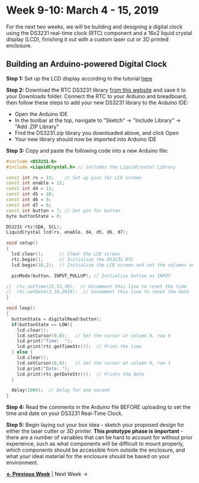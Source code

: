 # Week 9-10: March 4 - 15, 2019

For the next two weeks, we will be building and designing a digital clock using the DS3231 real-time clock (RTC) component and a 16x2 liquid crystal display (LCD), finishing it out with a custom laser cut or 3D printed enclosure.

## Building an Arduino-powered Digital Clock

**Step 1:** Set up the LCD display according to the tutorial [here](https://learn.sparkfun.com/tutorials/sparkfun-inventors-kit-experiment-guide---v40/circuit-4a-lcd-hello-world)

**Step 2:** Download the RTC DS3231 library [from this website](http://www.rinkydinkelectronics.com/library.php?id=73) and save it to your Downloads folder. Connect the RTC to your Arduino and breadboard, then follow these steps to add your new DS3231 library to the Arduino IDE:
* Open the Arduino IDE
* In the toolbar at the top, navigate to "Sketch" -> "Include Library" -> "Add .ZIP Library"
* Find the DS3231.zip library you downloaded above, and click Open
* Your new library should now be imported into Arduino IDE

**Step 3:** Copy and paste the following code into a new Arduino file:
```c++
#include <DS3231.h>
#include <LiquidCrystal.h> // includes the LiquidCrystal Library

const int rs = 13;    // Set up pins for LCD screen
const int enable = 12;
const int d4 = 11;
const int d5 = 10;
const int d6 = 9;
const int d7 = 8;
const int button = 7; // Set pin for button
byte buttonState = 0;

DS3231 rtc(SDA, SCL);
LiquidCrystal lcd(rs, enable, d4, d5, d6, d7);

void setup()
{
  lcd.clear();      // Clear the LCD screen
  rtc.begin();      // Initialize the DS3231 RTC
  lcd.begin(16,2);  // Initialize the LCD screen and set the columns and rows

  pinMode(button, INPUT_PULLUP); // Initialize button as INPUT

//  rtc.setTime(22,53,30);  // Uncomment this line to reset the time
//  rtc.setDate(3,10,2019);  // Uncomment this line to reset the date
}

void loop()
{
  buttonState = digitalRead(button);
  if(buttonState == LOW){
    lcd.clear();
    lcd.setCursor(0,0);   // Set the cursor at column 0, row 0
    lcd.print("Time:  ");
    lcd.print(rtc.getTimeStr());  // Print the time
  } else {
    lcd.clear();
    lcd.setCursor(0,0);   // Set the cursor at column 0, row 1
    lcd.print("Date: ");
    lcd.print(rtc.getDateStr());  // Prints the date
  }

  delay(1000);  // Delay for one second
}
```

**Step 4:** Read the comments in the Arduino file BEFORE uploading to set the time and date on your DS3231 Real-Time Clock.

**Step 5:** Begin laying out your box idea - sketch your proposed design for either the laser cutter or 3D printer. **This prototype phase is important** - there are a number of variables that can be hard to account for without prior experience, such as what components will be difficult to mount properly, which components should be accessible from outside the enclosure, and what your ideal material for the enclosure should be based on your environment.

**[&larr; Previous Week](https://jlaurentpdx.github.io/beginning-maker-tech/week/7)** | Next Week &rarr;

